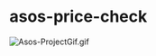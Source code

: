 # asos-price-check
<img src="https://s6.gifyu.com/images/Asos-ProjectGif.gif" alt="Asos-ProjectGif.gif" border="0" />
